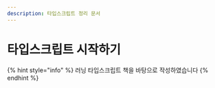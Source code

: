 ```yaml
---
description: 타입스크립트 정리 문서
---
```


# 타입스크립트 시작하기

{% hint style="info" %}
러닝 타입스크립트 책을 바탕으로 작성하였습니다
{% endhint %}

